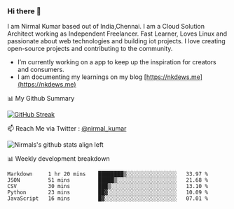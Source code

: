 ### Hi there 👋

 I am Nirmal Kumar based out of India,Chennai. I am a Cloud Solution Architect working as Independent Freelancer. Fast Learner, Loves Linux and passionate about web technologies and building iot projects. I love creating open-source projects and contributing to the community.

- I’m currently working on a app to keep up the inspiration for creators and consumers.
- I am documenting my learnings on my blog [https://nkdews.me](https://nkdews.me)


📊 My Github Summary

[![GitHub Streak](https://github-readme-streak-stats.herokuapp.com?user=nk-gears&theme=dark&hide_border=true&date_format=M%20j%5B%2C%20Y%5D)](https://git.io/streak-stats)


📫 Reach Me via  Twitter : [@nirmal_kumar](https://twitter.com/nirmal_kumar)

![Nirmals's github stats align left](https://github-readme-stats.vercel.app/api?username=nk-gears&show_icons=true)


📊 Weekly development breakdown

<!--START_SECTION:waka-->
```text
Markdown     1 hr 20 mins    ████████▒░░░░░░░░░░░░░░░░   33.97 % 
JSON         51 mins         █████▒░░░░░░░░░░░░░░░░░░░   21.68 % 
CSV          30 mins         ███▒░░░░░░░░░░░░░░░░░░░░░   13.10 % 
Python       23 mins         ██▓░░░░░░░░░░░░░░░░░░░░░░   10.09 % 
JavaScript   16 mins         █▓░░░░░░░░░░░░░░░░░░░░░░░   07.01 % 
```
<!--END_SECTION:waka-->


